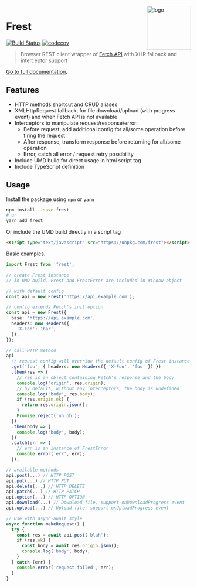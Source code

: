 <img src="https://panjiesw.github.io/frest/img/logo-256.png" alt="logo" height="120" align="right" />

# Frest

[![Build Status](https://img.shields.io/travis/panjiesw/frest/master.svg?style=flat-square)](https://travis-ci.org/panjiesw/frest) [![codecov](https://img.shields.io/codecov/c/github/panjiesw/frest/master.svg?style=flat-square)](https://codecov.io/gh/panjiesw/frest)

> Browser REST client wrapper of [Fetch API](https://developer.mozilla.org/en-US/docs/Web/API/Fetch_API) with XHR fallback and interceptor support

[Go to full documentation](https://panjiesw.github.io/frest/).

## Features

- HTTP methods shortcut and CRUD aliases
- XMLHttpRequest fallback, for file download/upload (with progress event) and when Fetch API is not available
- Interceptors to manipulate request/response/error:
  - Before request, add additional config for all/some operation before firing the request
  - After response, transform response before returning for all/some operation
  - Error, catch all error / request retry possibility
- Include UMD build for direct usage in html script tag
- Include TypeScript definition

## Usage

Install the package using `npm` or `yarn`

```bash
npm install --save frest
# or
yarn add frest
```

Or include the UMD build directly in a script tag

```html
<script type="text/javascript" src="https://unpkg.com/frest"></script>
```

Basic examples.

```typescript
import Frest from 'frest';

// create Frest instance
// in UMD build, Frest and FrestError are included in Window object

// with default config
const api = new Frest('https://api.example.com');

// config extends Fetch's init option
const api = new Frest({
  base: 'https://api.example.com',
  headers: new Headers({
    'X-Foo': 'bar',
  }),
});

// call HTTP method
api
  // request config will override the default config of Frest instance
  .get('foo', { headers: new Headers({ 'X-Foo': 'foo' }) })
  .then(res => {
    // res is an object containing Fetch's response and the body
    console.log('origin', res.origin);
    // by default, without any interceptors, the body is undefined
    console.log('body', res.body);
    if (res.origin.ok) {
      return res.origin.json();
    }
    Promise.reject('uh oh');
  })
  .then(body => {
    console.log('body', body);
  })
  .catch(err => {
    // err is an instance of FrestError
    console.error('err', err);
  });

// available methods
api.post(...) // HTTP POST
api.put(...) // HTTP PUT
api.delete(...) // HTTP DELETE
api.patch(...) // HTTP PATCH
api.option(...) // HTTP OPTION
api.download(...) // Download file, support onDownloadProgress event
api.upload(...) // Upload file, support onUploadProgress event

// Use with async-await style
async function makeRequest() {
  try {
    const res = await api.post('blah');
    if (res.ok) {
      const body = await res.origin.json();
      console.log('body', body);
    }
  } catch (err) {
    console.error('request failed', err);
  }
}
```
